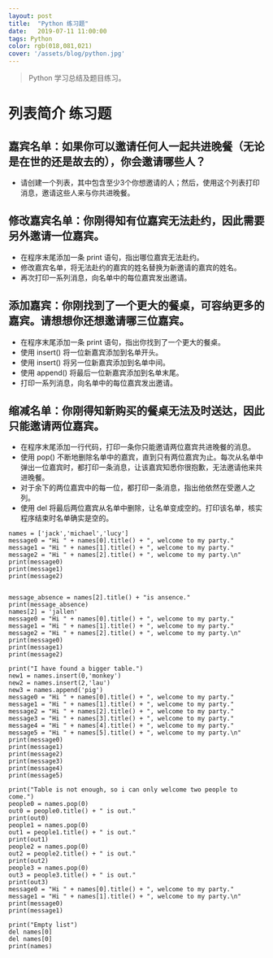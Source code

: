```yaml
---
layout: post
title:  "Python 练习题"
date:   2019-07-11 11:00:00
tags: Python
color: rgb(018,081,021)
cover: '/assets/blog/python.jpg'
---
```


> Python 学习总结及题目练习。

# 列表简介 练习题
## 嘉宾名单：如果你可以邀请任何人一起共进晚餐（无论是在世的还是故去的），你会邀请哪些人？
- 请创建一个列表，其中包含至少3个你想邀请的人；然后，使用这个列表打印消息，邀请这些人来与你共进晚餐。
## 修改嘉宾名单：你刚得知有位嘉宾无法赴约，因此需要另外邀请一位嘉宾。
- 在程序末尾添加一条 print 语句，指出哪位嘉宾无法赴约。
- 修改嘉宾名单，将无法赴约的嘉宾的姓名替换为新邀请的嘉宾的姓名。
- 再次打印一系列消息，向名单中的每位嘉宾发出邀请。
## 添加嘉宾：你刚找到了一个更大的餐桌，可容纳更多的嘉宾。请想想你还想邀请哪三位嘉宾。
- 在程序末尾添加一条 print 语句，指出你找到了一个更大的餐桌。
- 使用 insert() 将一位新嘉宾添加到名单开头。
- 使用 insert() 将另一位新嘉宾添加到名单中间。
- 使用 append() 将最后一位新嘉宾添加到名单末尾。
- 打印一系列消息，向名单中的每位嘉宾发出邀请。
## 缩减名单：你刚得知新购买的餐桌无法及时送达，因此只能邀请两位嘉宾。
- 在程序末尾添加一行代码，打印一条你只能邀请两位嘉宾共进晚餐的消息。
- 使用 pop() 不断地删除名单中的嘉宾，直到只有两位嘉宾为止。每次从名单中弹出一位嘉宾时，都打印一条消息，让该嘉宾知悉你很抱歉，无法邀请他来共进晚餐。
- 对于余下的两位嘉宾中的每一位，都打印一条消息，指出他依然在受邀人之列。
- 使用 del 将最后两位嘉宾从名单中删除，让名单变成空的。打印该名单，核实程序结束时名单确实是空的。

```
names = ['jack','michael','lucy']
message0 = "Hi " + names[0].title() + ", welcome to my party."
message1 = "Hi " + names[1].title() + ", welcome to my party."
message2 = "Hi " + names[2].title() + ", welcome to my party.\n"
print(message0)
print(message1)
print(message2)


message_absence = names[2].title() + "is ansence."
print(message_absence)
names[2] = 'jallen'
message0 = "Hi " + names[0].title() + ", welcome to my party."
message1 = "Hi " + names[1].title() + ", welcome to my party."
message2 = "Hi " + names[2].title() + ", welcome to my party.\n"
print(message0)
print(message1)
print(message2)

print("I have found a bigger table.")
new1 = names.insert(0,'monkey')
new2 = names.insert(2,'lau')
new3 = names.append('pig')
message0 = "Hi " + names[0].title() + ", welcome to my party."
message1 = "Hi " + names[1].title() + ", welcome to my party."
message2 = "Hi " + names[2].title() + ", welcome to my party."
message3 = "Hi " + names[3].title() + ", welcome to my party."
message4 = "Hi " + names[4].title() + ", welcome to my party."
message5 = "Hi " + names[5].title() + ", welcome to my party.\n"
print(message0)
print(message1)
print(message2)
print(message3)
print(message4)
print(message5)

print("Table is not enough, so i can only welcome two people to come.")
people0 = names.pop(0)
out0 = people0.title() + " is out."
print(out0)
people1 = names.pop(0)
out1 = people1.title() + " is out."
print(out1)
people2 = names.pop(0)
out2 = people2.title() + " is out."
print(out2)
people3 = names.pop(0)
out3 = people3.title() + " is out."
print(out3)
message0 = "Hi " + names[0].title() + ", welcome to my party."
message1 = "Hi " + names[1].title() + ", welcome to my party.\n"
print(message0)
print(message1)

print("Empty list")
del names[0]
del names[0]
print(names)
```
